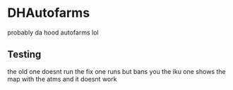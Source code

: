 # DHAutofarms
probably da hood autofarms lol
## Testing
the old one doesnt run
the fix one runs but bans you
the iku one shows the map with the atms and it doesnt work
